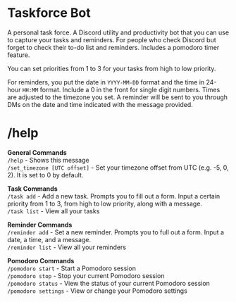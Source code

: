 # Taskforce Bot

A personal task force. A Discord utility and productivity bot that you can use to capture your tasks and reminders. For people who check Discord but forget to check their to-do list and reminders. Includes a pomodoro timer feature.

You can set priorities from 1 to 3 for your tasks from high to low priority.

For reminders, you put the date in `YYYY-MM-DD` format and the time in 24-hour `HH:MM` format. Include a 0 in the front for single digit numbers. Times are adjusted to the timezone you set. 
A reminder will be sent to you through DMs on the date and time indicated with the message provided.

# /help
__General Commands__ <br>
`/help` - Shows this message <br>
`/set_timezone [UTC offset]` - Set your timezone offset from UTC (e.g. -5, 0, 2). It is set to 0 by default. <br>

__Task Commands__ <br>
`/task add` - Add a new task. Prompts you to fill out a form. Input a certain priority from 1 to 3, from high to low priority, along with a message. <br>
`/task list` - View all your tasks <br>

__Reminder Commands__ <br>
`/reminder add` - Set a new reminder. Prompts you to full out a form. Input a date, a time, and a message. <br>
`/reminder list` - View all your reminders <br>

__Pomodoro Commands__ <br>
`/pomodoro start` - Start a Pomodoro session <br>
`/pomodoro stop` - Stop your current Pomodoro session <br>
`/pomodoro status` - View the status of your current Pomodoro session <br>
`/pomodoro settings` - View or change your Pomodoro settings <br>
